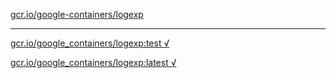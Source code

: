 [gcr.io/google-containers/logexp](https://hub.docker.com/r/abcz/logexp/tags/) 

----
[gcr.io/google_containers/logexp:test √](https://hub.docker.com/r/abcz/logexp/tags/)

[gcr.io/google_containers/logexp:latest √](https://hub.docker.com/r/abcz/logexp/tags/)

